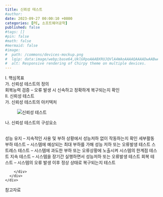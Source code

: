 ```yaml
---
title: 신뢰성 테스트
#author: 
date: 2023-09-27 00:00:10 +0800
categories: [PE, 소프트웨어공학]
published: false
#tags: []
#pin: false
#math: false
#mermaid: false
#image:
#  path: /commons/devices-mockup.png
#  lqip: data:image/webp;base64,UklGRpoAAABXRUJQVlA4WAoAAAAQAAAADwAABwAAQUxQSDIAAAARL0AmbZurmr57yyIiqE8oiG0bejIYEQTgqiDA9vqnsUSI6H+oAERp2HZ65qP/VIAWAFZQOCBCAAAA8AEAnQEqEAAIAAVAfCWkAALp8sF8rgRgAP7o9FDvMCkMde9PK7euH5M1m6VWoDXf2FkP3BqV0ZYbO6NA/VFIAAAA
#  alt: Responsive rendering of Chirpy theme on multiple devices.
---
```


<div class="post-wrap">
  <div class="para">
    <div class="para-title">
      I. 핵심목표
    </div>
    <div class="para-cntnt">
      <div class="para">
        <div class="para-title">
          가. 신뢰성 테스트의 정의
        </div>
        <div class="para-cntnt">
            회복능력 검증 – 오류 발생 시 신속하고 정확하게 복구되는지 확인
        </div>
      </div>
    </div>
  </div>
  
  <div class="para">
    <div class="para-title">
      II. 신뢰성 테스트
    </div>
    <div class="para-cntnt">
      <div class="para">
        <div class="para-title">
          가. 신뢰성 테스트의 아키텍처
        </div>
        <div class="para-cntnt">
          <figure class="post-figure">
            <img src="/assets/img/posts/신뢰성-테스트.png" alt="신뢰성 테스트">
<!--            <figcaption>Source: Unveiling the Metaverse: Exploring Emerging Trends, Multifaceted Perspectives, and Future Challenges</figcaption>-->
          </figure>
        </div>
      </div>
      <div class="para">
        <div class="para-title">
          나. 신뢰성 테스트의 구성요소
        </div>
        <div class="para-cntnt">
          <table class="post-table">
          </table>
            성능 유지 – 지속적인 사용 및 부하 상황에서 성능저하 없이 작동하는지 확인
세부활동
  부하 테스트 – 시스템에 예상되는 최대 부하를 가해 성능 저하 또는 오류발생 테스트
  스트레스 테스트 – 시스템에 과도한 부하 또는 오류상황에 노출시켜 시스템의 한계점 테스트
  지속 테스트 – 시스템을 장기간 실행하면서 성능저하 또는 오류발생 테스트
  회복 테스트 – 시스템의 오류 발생 이후 정상 상태로 복구되는지 테스트

        </div>
      </div>
    </div>
  </div>

  <div class="refr-wrap">
    <div class="refr-title">
        참고자료
    </div>
    <ol class="refr-list">
    <!--    <li>(나현식, 최대선) <a target="_blank" href="https://scienceon.kisti.re.kr/commons/util/originalView.do?cn=JAKO202225948430499&oCn=JAKO202225948430499&dbt=JAKO&journal=NJOU00291864">메타버스 보안 위협 요소 및 대응 방안 검토</a></li>-->
    <!--    <li>(M. Uddin, S. Manickam, H. Ullah, M. Obaidat and A. Dandoush) <a target="_blank" href="https://ieeexplore.ieee.org/abstract/document/10138386">Unveiling the Metaverse: Exploring Emerging Trends, Multifaceted Perspectives, and Future Challenges</a></li>-->
    </ol>
  </div>
</div>
